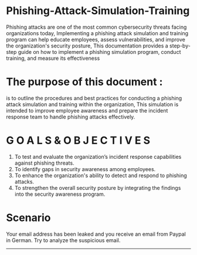 # Phishing-Attack-Simulation-Training
Phishing attacks are one of the most common cybersecurity threats facing organizations today, Implementing a phishing attack simulation and training program can help educate employees, assess vulnerabilities, and improve the organization's security posture, This documentation provides a step-by-step guide on how to implement a phishing simulation program, conduct training, and measure its effectiveness
# The purpose of this document : 
is to outline the procedures and best practices for conducting a phishing attack simulation and training within the organization, This simulation is intended to improve employee awareness and prepare the incident response team to handle phishing attacks effectively.
# G O A L S  &  O B J E C T I V E S 
1) To test and evaluate the organization’s incident response capabilities against phishing threats.
2) To identify gaps in security awareness among employees.
3) To enhance the organization's ability to detect and respond to phishing attacks.
4) To strengthen the overall security posture by integrating the findings into the security awareness program.
# Scenario
Your email address has been leaked and you receive an email from Paypal in German. Try to analyze the suspicious email.

-----------------------------------------------------------------------------------------------------------------------
